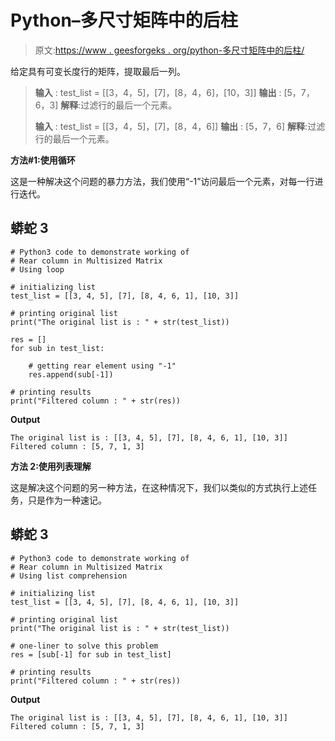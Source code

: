 # Python–多尺寸矩阵中的后柱

> 原文:[https://www . geesforgeks . org/python-多尺寸矩阵中的后柱/](https://www.geeksforgeeks.org/python-rear-column-in-multi-sized-matrix/)

给定具有可变长度行的矩阵，提取最后一列。

> **输入** : test_list = [[3，4，5]，[7]，[8，4，6]，[10，3]]
> **输出** : [5，7，6，3]
> **解释**:过滤行的最后一个元素。
> 
> **输入** : test_list = [[3，4，5]，[7]，[8，4，6]]
> **输出** : [5，7，6]
> **解释**:过滤行的最后一个元素。

**方法#1:使用循环**

这是一种解决这个问题的暴力方法，我们使用“-1”访问最后一个元素，对每一行进行迭代。

## 蟒蛇 3

```
# Python3 code to demonstrate working of 
# Rear column in Multisized Matrix
# Using loop

# initializing list
test_list = [[3, 4, 5], [7], [8, 4, 6, 1], [10, 3]]

# printing original list
print("The original list is : " + str(test_list))

res = []
for sub in test_list:

    # getting rear element using "-1"
    res.append(sub[-1])

# printing results
print("Filtered column : " + str(res))
```

**Output**

```
The original list is : [[3, 4, 5], [7], [8, 4, 6, 1], [10, 3]]
Filtered column : [5, 7, 1, 3]

```

**方法 2:使用列表理解**

这是解决这个问题的另一种方法，在这种情况下，我们以类似的方式执行上述任务，只是作为一种速记。

## 蟒蛇 3

```
# Python3 code to demonstrate working of 
# Rear column in Multisized Matrix
# Using list comprehension

# initializing list
test_list = [[3, 4, 5], [7], [8, 4, 6, 1], [10, 3]]

# printing original list
print("The original list is : " + str(test_list))

# one-liner to solve this problem
res = [sub[-1] for sub in test_list]

# printing results
print("Filtered column : " + str(res))
```

**Output**

```
The original list is : [[3, 4, 5], [7], [8, 4, 6, 1], [10, 3]]
Filtered column : [5, 7, 1, 3]

```
